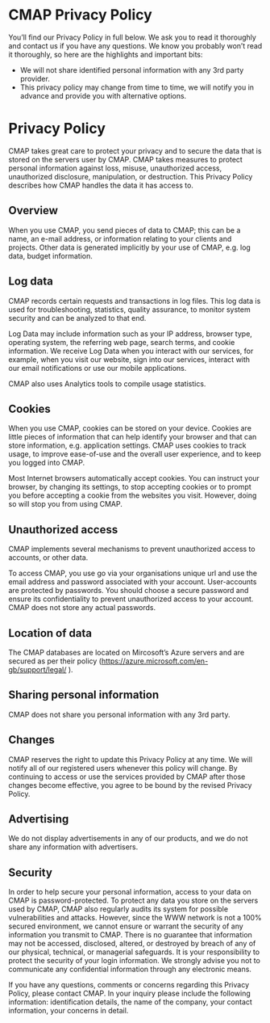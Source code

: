 # CMAP Privacy Policy

You’ll find our Privacy Policy in full below. We ask you to read it thoroughly and contact us if you have any questions. We know you probably won’t read it thoroughly, so here are the highlights and important bits:

 - We will not share identified personal information with any 3rd party provider.
 - This privacy policy may change from time to time, we will notify you in advance and provide you with alternative options.

# Privacy Policy
CMAP takes great care to protect your privacy and to secure the data that is stored on the servers user by CMAP. CMAP takes measures to protect personal information against loss, misuse, unauthorized access, unauthorized disclosure, manipulation, or destruction. This Privacy Policy describes how CMAP handles the data it has access to.

## Overview
When you use CMAP, you send pieces of data to CMAP; this can be a name, an e-mail address, or information relating to your clients and projects. Other data is generated implicitly by your use of CMAP, e.g. log data, budget information.


## Log data
CMAP records certain requests and transactions in log files. This log data is used for troubleshooting, statistics, quality assurance, to monitor system security and can be analyzed to that end.

Log Data may include information such as your IP address, browser type, operating system, the referring web page, search terms, and cookie information. We receive Log Data when you interact with our services, for example, when you visit our website, sign into our services, interact with our email notifications or use our mobile applications.

CMAP also uses Analytics tools to compile usage statistics.

## Cookies
When you use CMAP, cookies can be stored on your device. Cookies are little pieces of information that can help identify your browser and that can store information, e.g. application settings. CMAP uses cookies to track usage, to improve ease-of-use and the overall user experience, and to keep you logged into CMAP.

Most Internet browsers automatically accept cookies. You can instruct your browser, by changing its settings, to stop accepting cookies or to prompt you before accepting a cookie from the websites you visit. However, doing so will stop you from using CMAP.

## Unauthorized access
CMAP implements several mechanisms to prevent unauthorized access to accounts, or other data.

To access CMAP, you use go via your organisations unique url and use the email address and password associated with your account.
User-accounts are protected by passwords. You should choose a secure password and ensure its confidentiality to prevent unauthorized access to your account. CMAP does not store any actual passwords.

## Location of data
The CMAP databases are located on Mircosoft’s Azure servers and are secured as per their policy (https://azure.microsoft.com/en-gb/support/legal/ ).

## Sharing personal information
CMAP does not share you personal information with any 3rd party.

## Changes
CMAP reserves the right to update this Privacy Policy at any time. We will notify all of our registered users whenever this policy will change.
By continuing to access or use the services provided by CMAP after those changes become effective, you agree to be bound by the revised Privacy Policy.

## Advertising
We do not display advertisements in any of our products, and we do not share any information with advertisers.

## Security
In order to help secure your personal information, access to your data on CMAP is password-protected. To protect any data you store on the servers used by CMAP, CMAP also regularly audits its system for possible vulnerabilities and attacks. However, since the WWW network is not a 100% secured environment, we cannot ensure or warrant the security of any information you transmit to CMAP. There is no guarantee that information may not be accessed, disclosed, altered, or destroyed by breach of any of our physical, technical, or managerial safeguards. It is your responsibility to protect the security of your login information. We strongly advise you not to communicate any confidential information through any electronic means.

If you have any questions, comments or concerns regarding this Privacy Policy, please contact CMAP. In your inquiry please include the following information: identification details, the name of the company, your contact information, your concerns in detail.

